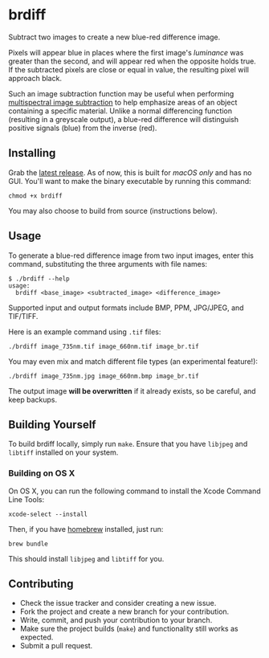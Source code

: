 # brdiff

Subtract two images to create a new blue-red difference image.

Pixels will appear blue in places where the first image's _luminance_ was greater than the second,
and will appear red when the opposite holds true. If the subtracted pixels are close or equal in
value, the resulting pixel will approach black.

Such an image subtraction function may be useful when performing [multispectral image subtraction](https://www.si.edu/MCIImagingStudio/Multispectral)
to help emphasize areas of an object containing a specific material. Unlike a normal differencing
function (resulting in a greyscale output), a blue-red difference will distinguish positive signals
(blue) from the inverse (red).

## Installing

Grab the [latest release](https://github.com/smudge/brdiff/releases/latest). As of now, this is
built for *macOS only* and has no GUI. You'll want to make the binary executable by running this
command:

```
chmod +x brdiff
```

You may also choose to build from source (instructions below).

## Usage

To generate a blue-red difference image from two input images, enter this command,
substituting the three arguments with file names:

```
$ ./brdiff --help
usage:
  brdiff <base_image> <subtracted_image> <difference_image>
```

Supported input and output formats include BMP, PPM, JPG/JPEG, and TIF/TIFF.

Here is an example command using `.tif` files:

```
./brdiff image_735nm.tif image_660nm.tif image_br.tif
```

You may even mix and match different file types (an experimental feature!):

```
./brdiff image_735nm.jpg image_660nm.bmp image_br.tif
```

The output image **will be overwritten** if it already exists, so be careful, and keep backups.

## Building Yourself

To build brdiff locally, simply run `make`. Ensure that you have `libjpeg` and `libtiff` installed
on your system.

### Building on OS X

On OS X, you can run the following command to install the Xcode Command Line Tools:

```
xcode-select --install
```

Then, if you have [homebrew](https://brew.sh/) installed, just run:

```
brew bundle
```

This should install `libjpeg` and `libtiff` for you.

## Contributing

* Check the issue tracker and consider creating a new issue.
* Fork the project and create a new branch for your contribution.
* Write, commit, and push your contribution to your branch.
* Make sure the project builds (`make`) and functionality still works as expected.
* Submit a pull request.
